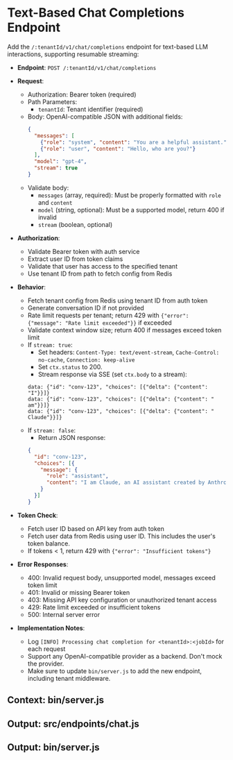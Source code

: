 # Text-Based Chat Completions Endpoint

Add the `/:tenantId/v1/chat/completions` endpoint for text-based LLM interactions, supporting resumable streaming:

- **Endpoint**: `POST /:tenantId/v1/chat/completions`
- **Request**:
  - Authorization: Bearer token (required)
  - Path Parameters:
    - `tenantId`: Tenant identifier (required)
  - Body: OpenAI-compatible JSON with additional fields:
    ```json
    {
      "messages": [
        {"role": "system", "content": "You are a helpful assistant."},
        {"role": "user", "content": "Hello, who are you?"}
      ],
      "model": "gpt-4",
      "stream": true
    }
    ```
  - Validate body:
    - `messages` (array, required): Must be properly formatted with `role` and `content`
    - `model` (string, optional): Must be a supported model, return 400 if invalid
    - `stream` (boolean, optional)

- **Authorization**:
  - Validate Bearer token with auth service
  - Extract user ID from token claims
  - Validate that user has access to the specified tenant
  - Use tenant ID from path to fetch config from Redis

- **Behavior**:
  - Fetch tenant config from Redis using tenant ID from auth token
  - Generate conversation ID if not provided
  - Rate limit requests per tenant; return 429 with `{"error": {"message": "Rate limit exceeded"}}` if exceeded
  - Validate context window size; return 400 if messages exceed token limit
  - If `stream: true`:
    - Set headers: `Content-Type: text/event-stream`, `Cache-Control: no-cache`, `Connection: keep-alive`
    - Set `ctx.status` to 200.
    - Stream response via SSE (set `ctx.body` to a stream):
    ```
    data: {"id": "conv-123", "choices": [{"delta": {"content": "I"}}]}
    data: {"id": "conv-123", "choices": [{"delta": {"content": " am"}}]}
    data: {"id": "conv-123", "choices": [{"delta": {"content": " Claude"}}]}
    ```
  - If `stream: false`:
    - Return JSON response:
    ```json
    {
      "id": "conv-123",
      "choices": [{
        "message": {
          "role": "assistant",
          "content": "I am Claude, an AI assistant created by Anthropic to be helpful, harmless, and honest."
        }
      }]
    }
    ```

- **Token Check**:
  - Fetch user ID based on API key from auth token
  - Fetch user data from Redis using user ID. This includes the user's token balance.
  - If tokens < 1, return 429 with `{"error": "Insufficient tokens"}`

- **Error Responses**:
  - 400: Invalid request body, unsupported model, messages exceed token limit
  - 401: Invalid or missing Bearer token
  - 403: Missing API key configuration or unauthorized tenant access
  - 429: Rate limit exceeded or insufficient tokens
  - 500: Internal server error

- **Implementation Notes**:
  - Log `[INFO] Processing chat completion for <tenantId>:<jobId>` for each request
  - Support any OpenAI-compatible provider as a backend. Don't mock the provider.
  - Make sure to update `bin/server.js` to add the new endpoint, including tenant middleware.

## Context: bin/server.js
## Output: src/endpoints/chat.js
## Output: bin/server.js
